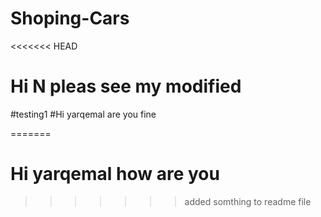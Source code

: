 # Shoping-Cars
<<<<<<< HEAD
# Hi N pleas see my modified
#testing1
#Hi yarqemal are you fine

=======
# Hi yarqemal how are you
>>>>>>>  added somthing to readme file
